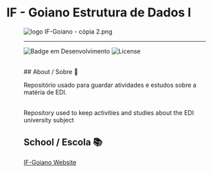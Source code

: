 # IF - Goiano Estrutura de Dados I
<figure>

  <img src="logo IF-Goiano - cópia 2.png" alt="logo IF-Goiano - cópia 2.png">
 
 ---
![Badge em Desenvolvimento](http://img.shields.io/static/v1?label=STATUS&message=EM%20DESENVOLVIMENTO&color=GREEN&style=for-the-badge) 
![License](https://img.shields.io/bower/l/Mi?style=for-the-badge)

 <br>
 ## About / Sobre 📌
  
Repositório usado para guardar atividades e estudos sobre a matéria de EDI.

<br>
Repository used to keep activities and studies about the EDI university subject
<br>
  
## School / Escola  📚

[IF-Goiano Website](https://ifgoiano.edu.br/home/index.php)
